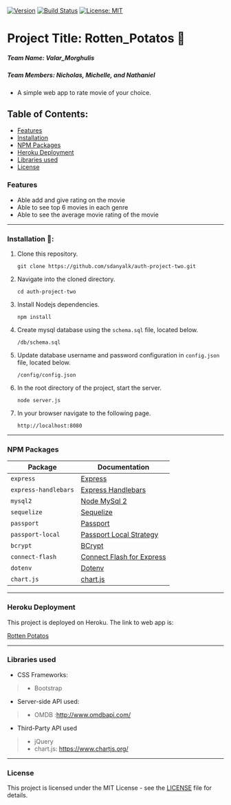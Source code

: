 [![Version](https://img.shields.io/badge/version-2.0.0-blue.svg)](CHANGELOG.md)
[![Build Status](https://travis-ci.com/sdanyalk/auth-project-two.svg?branch=master)](https://travis-ci.com/sdanyalk/auth-project-two)
[![License: MIT](https://img.shields.io/badge/License-MIT-yellow.svg)](license)

# Project Title: Rotten_Potatos :raised_hands:
##### Team Name: Valar_Morghulis
##### Team Members: Nicholas, Michelle, and Nathaniel
- A simple web app to rate movie of your choice. 

## Table of Contents:
  - [Features](#features)
  - [Installation](#installation-floppy_disk)
  - [NPM Packages](#npm-packages)
  - [Heroku Deployment](#heroku-deployment)
  - [Libraries used](#libraries-used)
  - [License](#license)


### Features
- Able add and give rating on the movie
- Able to see top 6 movies in each genre
- Able to see the average movie rating of the movie
---
###  Installation :floppy_disk::
1. Clone this repository.
    ```
    git clone https://github.com/sdanyalk/auth-project-two.git
    ```
1. Navigate into the cloned directory.
    ```
    cd auth-project-two
    ```
1. Install Nodejs dependencies.
    ```
    npm install
    ```
1. Create mysql database using the `schema.sql` file, located below.
    ```
    /db/schema.sql
    ```
1. Update database username and password configuration in `config.json` file, located below.
    ```
    /config/config.json
    ```
1. In the root directory of the project, start the server.
    ```
    node server.js
    ```
1. In your browser navigate to the following page.
    ```
    http://localhost:8080
    ```
---

### NPM Packages

| Package | Documentation |
| ----------- | ----------- |
| `express` | [Express](https://www.npmjs.com/package/express) |
| `express-handlebars` | [Express Handlebars](https://www.npmjs.com/package/express-handlebars) |
| `mysql2` | [Node MySql 2](https://www.npmjs.com/package/mysql2) |
| `sequelize` | [Sequelize](https://www.npmjs.com/package/sequelize) |
| `passport` | [Passport](https://www.npmjs.com/package/passport) |
| `passport-local` | [Passport Local Strategy](https://www.npmjs.com/package/passport-local) |
| `bcrypt` | [BCrypt](https://www.npmjs.com/package/bcrypt) |
| `connect-flash` | [Connect Flash for Express](https://www.npmjs.com/package/connect-flash) |
| `dotenv` | [Dotenv](https://www.npmjs.com/package/dotenv) |
| `chart.js`| [chart.js](https://www.npmjs.com/package/chart.js)|
---

### Heroku Deployment

This project is deployed on Heroku. The link to web app is:

[Rotten Potatos](https://rotten-potatoes-vm3.herokuapp.com/login)

---
### Libraries used
-  CSS Frameworks:
> - Bootstrap
- Server-side API used:
> - OMDB :http://www.omdbapi.com/
- Third-Party API used
> - jQuery
> - chart.js: https://www.chartjs.org/ 

---

### License

This project is licensed under the MIT License - see the [LICENSE](LICENSE) file for details.
